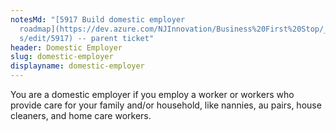 ```yaml
---
notesMd: "[5917 Build domestic employer
  roadmap](https://dev.azure.com/NJInnovation/Business%20First%20Stop/_workitem\
  s/edit/5917) -- parent ticket"
header: Domestic Employer
slug: domestic-employer
displayname: domestic-employer
---
```

You are a domestic employer if you employ a worker or workers who provide care for your family and/or household, like nannies, au pairs, house cleaners, and home care workers.